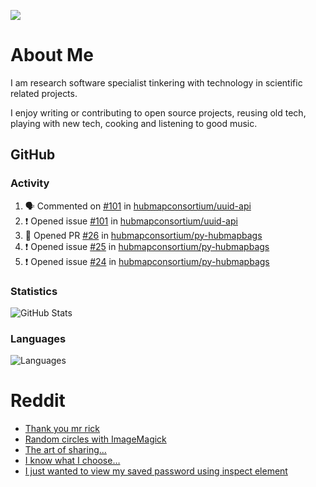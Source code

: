 ![](https://komarev.com/ghpvc/?username=icaoberg)

# About Me
I am research software specialist tinkering with technology in scientific related projects.

I enjoy writing or contributing to open source projects, reusing old tech, playing with new tech, cooking and listening to good music.

## GitHub
### Activity
<!--START_SECTION:activity-->
1. 🗣 Commented on [#101](https://github.com/hubmapconsortium/uuid-api/issues/101) in [hubmapconsortium/uuid-api](https://github.com/hubmapconsortium/uuid-api)
2. ❗️ Opened issue [#101](https://github.com/hubmapconsortium/uuid-api/issues/101) in [hubmapconsortium/uuid-api](https://github.com/hubmapconsortium/uuid-api)
3. 💪 Opened PR [#26](https://github.com/hubmapconsortium/py-hubmapbags/pull/26) in [hubmapconsortium/py-hubmapbags](https://github.com/hubmapconsortium/py-hubmapbags)
4. ❗️ Opened issue [#25](https://github.com/hubmapconsortium/py-hubmapbags/issues/25) in [hubmapconsortium/py-hubmapbags](https://github.com/hubmapconsortium/py-hubmapbags)
5. ❗️ Opened issue [#24](https://github.com/hubmapconsortium/py-hubmapbags/issues/24) in [hubmapconsortium/py-hubmapbags](https://github.com/hubmapconsortium/py-hubmapbags)
<!--END_SECTION:activity-->

### Statistics
![GitHub Stats](https://github-readme-stats.vercel.app/api?username=icaoberg&count_private=true&show_icons=true)

### Languages
![Languages](https://github-readme-stats.vercel.app/api/top-langs/?username=icaoberg&show_icons=true&langs_count=10&hide=HTML,CSS,M)

# Reddit
<!-- BLOG-POST-LIST:START -->
- [Thank you mr rick](https://www.reddit.com/r/u_icaoberg/comments/pvvwci/thank_you_mr_rick/)
- [Random circles with ImageMagick](https://www.reddit.com/r/u_icaoberg/comments/p04t90/random_circles_with_imagemagick/)
- [The art of sharing...](https://www.reddit.com/r/u_icaoberg/comments/oyp9pc/the_art_of_sharing/)
- [I know what I choose…](https://www.reddit.com/r/u_icaoberg/comments/oyoolb/i_know_what_i_choose/)
- [I just wanted to view my saved password using inspect element](https://www.reddit.com/r/u_icaoberg/comments/oyol4r/i_just_wanted_to_view_my_saved_password_using/)
<!-- BLOG-POST-LIST:END -->
